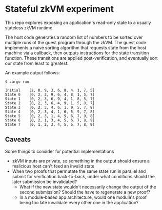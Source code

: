 # Stateful zkVM experiment

This repo explores exposing an application's read-only state to a usually stateless zkVM runtime.

The host code generates a random list of numbers to be sorted over multiple runs of the guest program through the zkVM.
The guest code implements a naive sorting algorithm that requests state from the host machine via a callback, then outputs instructions for the state transition function. These transitions are applied post-verification, and eventually sort our state from least to greatest.

An example output follows:

```
$ cargo run

Initial    [2, 0, 9, 3, 6, 8, 4, 1, 7, 5]
State 0    [0, 2, 3, 9, 6, 4, 8, 1, 5, 7]
State 1    [0, 2, 3, 6, 9, 4, 1, 8, 5, 7]
State 2    [0, 2, 3, 6, 4, 9, 1, 5, 8, 7]
State 3    [0, 2, 3, 4, 6, 1, 9, 5, 7, 8]
State 4    [0, 2, 3, 4, 1, 6, 5, 9, 7, 8]
State 5    [0, 2, 3, 1, 4, 5, 6, 7, 9, 8]
State 6    [0, 2, 1, 3, 4, 5, 6, 7, 8, 9]
State 7    [0, 1, 2, 3, 4, 5, 6, 7, 8, 9]
```
## Caveats
Some things to consider for potential implementations
- zkVM inputs are private, so something in the output should ensure a malicious host can't feed an invalid state
- When two proofs that permutate the same state run in parallel and submit for verification back-to-back, under what conditions should the later submission be invalidated?
    - What if the new state wouldn't necessarily change the output of the second submission? Should the have to regenerate a new proof?
    - In a module-based app architecture, would one module's proof being too late invalidate every other one in the application?
